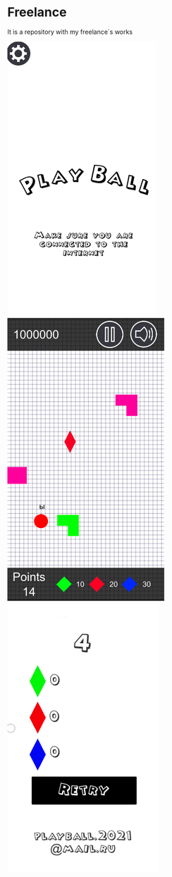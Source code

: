 # Freelance
It is a repository with my freelance`s works

![View 1 Image](https://github.com/Shukret/ImagesForReadme/blob/main/payball_1.png)                                                                       ![View 2 Image](https://github.com/Shukret/ImagesForReadme/blob/main/payball_2.png) ![View 3 Image](https://github.com/Shukret/ImagesForReadme/blob/main/payball_3.png)
